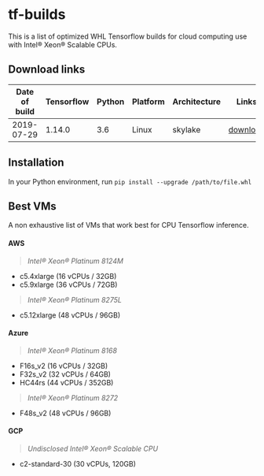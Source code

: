 # tf-builds

This is a list of optimized WHL Tensorflow builds for cloud computing use with Intel® Xeon® Scalable CPUs.

## Download links
|Date of build|Tensorflow|Python|Platform|Architecture|Links|
|-------------|----------|------|--------|------------|-----|
|2019-07-29|1.14.0|3.6|Linux|skylake|[download](https://github.com/publicMindee/tf-builds/releases/download/1.14.0-no-mkl-c5/tensorflow-1.14.0-cp36-cp36m-linux_x86_64.whl)|


## Installation
In your Python environment, run 
```pip install --upgrade /path/to/file.whl```

## Best VMs
A non exhaustive list of VMs that work best for CPU Tensorflow inference.

#### AWS

> *Intel® Xeon® Platinum 8124M*
* c5.4xlarge (16 vCPUs / 32GB)
* c5.9xlarge (36 vCPUs / 72GB)

> *Intel® Xeon® Platinum 8275L*
* c5.12xlarge (48 vCPUs / 96GB)

#### Azure

> *Intel® Xeon® Platinum 8168*
* F16s_v2 (16 vCPUs / 32GB)
* F32s_v2 (32 vCPUs / 64GB)
* HC44rs (44 vCPUs / 352GB)

> *Intel® Xeon® Platinum 8272*
* F48s_v2 (48 vCPUs / 96GB)

#### GCP
> *Undisclosed Intel® Xeon® Scalable CPU*
* c2-standard-30 (30 vCPUs, 120GB)
